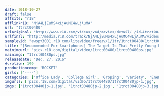 ```yaml
---
date: 2018-10-27
draft: false
affsite: "r18"
afflinkr18: "NjA4LjEuMS4xLjAuMC4wLjAuMA"
url: "1trct00480"
urloriginal: "http://www.r18.com/videos/vod/movies/detail/-/id=1trct00480"
urlfinal: "http://media.r18.com/track/NjA4LjEuMS4xLjAuMC4wLjAuMA/videos/vod/movies/detail/-/id=1trct00480"
samplevid: "awspv3001.r18.com/litevideo/freepv/1/1tr/1trct00480/1trct00480_dmb_w.mp4"
title: "[Recommended For Smartphones] The Target Is That Pretty Young Elder Sister! The Little Sexual Harassment Molester Troops Are On The Move A Train Molester Excursion"
mainimgurl: "pics.r18.com/digital/video/1trct00480/1trct00480ps.jpg"
mainimgs: "1trct00480ps.jpg"
releasedate: "Dec. 27, 2016"
duration: 109
productioncomp: "ROCKET"
girls: ['----']
categories: ['Office Lady', 'College Girl', 'Groping', 'Variety', 'Enema', 'Special Smartphone Vertical Video']
imgurls: ['pics.r18.com/digital/video/1trct00480/1trct00480jp-1.jpg', 'pics.r18.com/digital/video/1trct00480/1trct00480jp-2.jpg', 'pics.r18.com/digital/video/1trct00480/1trct00480jp-3.jpg', 'pics.r18.com/digital/video/1trct00480/1trct00480jp-4.jpg', 'pics.r18.com/digital/video/1trct00480/1trct00480jp-5.jpg', 'pics.r18.com/digital/video/1trct00480/1trct00480jp-6.jpg', 'pics.r18.com/digital/video/1trct00480/1trct00480jp-7.jpg', 'pics.r18.com/digital/video/1trct00480/1trct00480jp-8.jpg', 'pics.r18.com/digital/video/1trct00480/1trct00480jp-9.jpg', 'pics.r18.com/digital/video/1trct00480/1trct00480jp-10.jpg', 'pics.r18.com/digital/video/1trct00480/1trct00480jp-11.jpg', 'pics.r18.com/digital/video/1trct00480/1trct00480jp-12.jpg', 'pics.r18.com/digital/video/1trct00480/1trct00480jp-13.jpg', 'pics.r18.com/digital/video/1trct00480/1trct00480jp-14.jpg', 'pics.r18.com/digital/video/1trct00480/1trct00480jp-15.jpg', 'pics.r18.com/digital/video/1trct00480/1trct00480jp-16.jpg', 'pics.r18.com/digital/video/1trct00480/1trct00480jp-17.jpg', 'pics.r18.com/digital/video/1trct00480/1trct00480jp-18.jpg', 'pics.r18.com/digital/video/1trct00480/1trct00480jp-19.jpg', 'pics.r18.com/digital/video/1trct00480/1trct00480jp-20.jpg']
imgs: ['1trct00480jp-1.jpg', '1trct00480jp-2.jpg', '1trct00480jp-3.jpg', '1trct00480jp-4.jpg', '1trct00480jp-5.jpg', '1trct00480jp-6.jpg', '1trct00480jp-7.jpg', '1trct00480jp-8.jpg', '1trct00480jp-9.jpg', '1trct00480jp-10.jpg', '1trct00480jp-11.jpg', '1trct00480jp-12.jpg', '1trct00480jp-13.jpg', '1trct00480jp-14.jpg', '1trct00480jp-15.jpg', '1trct00480jp-16.jpg', '1trct00480jp-17.jpg', '1trct00480jp-18.jpg', '1trct00480jp-19.jpg', '1trct00480jp-20.jpg']
---
```


